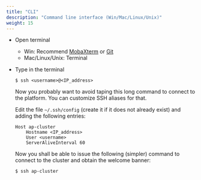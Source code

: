 ```yaml
---
title: "CLI"
description: "Command line interface (Win/Mac/Linux/Unix)"
weight: 15
---
```


- Open terminal

  - Win: Recommend [MobaXterm](https://mobaxterm.mobatek.net/) or [Git](https://git-scm.com/downloads)
  - Mac/Linux/Unix: Terminal

- Type in the terminal

  ```
  $ ssh <username>@<IP_address>
  ```

  Now you probably want to avoid taping this long command to connect to the platform. You can customize SSH aliases for that.

  Edit the file `~/.ssh/config` (create it if it does not already exist) and adding the following entries:

  ```
  Host ap-cluster
      Hostname <IP_address>
      User <username>
      ServerAliveInterval 60
  ```

  Now you shall be able to issue the following (simpler) command to connect to the cluster and obtain the welcome banner:

  ```
  $ ssh ap-cluster
  ```

  
